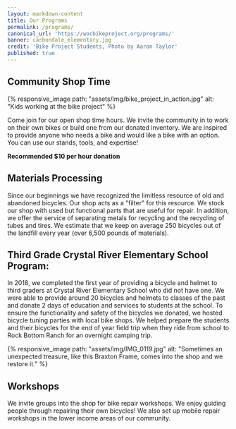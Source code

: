 ```yaml
---
layout: markdown-content
title: Our Programs
permalink: /programs/
canonical_url: 'https://wocbikeproject.org/programs/'
banner: carbondale_elementary.jpg
credit: 'Bike Project Students, Photo by Aaron Taylor'
published: true
---
```



## Community Shop Time
{% responsive_image path: "assets/img/bike_project_in_action.jpg" alt: "Kids working at the bike project" %}

Come join for our open shop time hours. We invite the community in to work on their own bikes or build one from our donated inventory. We are inspired to provide anyone who needs a bike and would like a bike with an option. You can use our stands, tools, and expertise!

**Recommended $10 per hour donation**

## Materials Processing

Since our beginnings we have recognized the limitless resource of old and abandoned bicycles. Our shop acts as a "filter" for this resource. We stock our shop with used but functional parts that are useful for repair. In addition, we offer the service of separating metals for recycling and the recycling of tubes and tires. We estimate that we keep on average 250 bicycles out of the landfill every year (over 6,500 pounds of materials).&nbsp;

## Third Grade Crystal River Elementary School Program:

In 2018, we completed the first year of providing a bicycle and helmet to third graders at Crystal River Elementary School who did not have one. We were able to provide around 20 bicycles and helmets to classes of the past and donate 2 days of education and services to students at the school. To ensure the functionality and safety of the bicycles we donated, we hosted bicycle tuning parties with local bike shops. We helped prepare the students and their bicycles for the end of year field trip when they ride from school to Rock Bottom Ranch for an overnight camping trip. 


{% responsive_image path: "assets/img/IMG_0119.jpg" alt: "Sometimes an unexpected treasure, like this Braxton Frame, comes into the shop and we restore it." %}

## Workshops

We invite groups into the shop for bike repair workshops. We enjoy guiding people through repairing their own bicycles! We also set up mobile repair workshops in the lower income areas of our community. 


